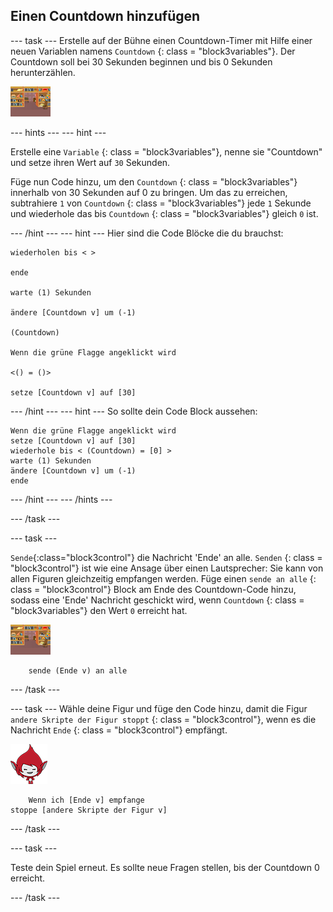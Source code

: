 ## Einen Countdown hinzufügen

\--- task \--- Erstelle auf der Bühne einen Countdown-Timer mit Hilfe einer neuen Variablen namens `Countdown` {: class = "block3variables"}. Der Countdown soll bei 30 Sekunden beginnen und bis 0 Sekunden herunterzählen.

![Bühnenbilder](images/stage-sprite.png)

\--- hints \--- \--- hint \---

Erstelle eine `Variable` {: class = "block3variables"}, nenne sie "Countdown" und setze ihren Wert auf `30` Sekunden.

Füge nun Code hinzu, um den `Countdown` {: class = "block3variables"} innerhalb von 30 Sekunden auf 0 zu bringen. Um das zu erreichen, subtrahiere `1` von `Countdown` {: class = "block3variables"} jede `1` Sekunde und wiederhole das bis `Countdown` {: class = "block3variables"} gleich `0` ist.

\--- /hint \--- \--- hint \--- Hier sind die Code Blöcke die du brauchst:

```blocks3
wiederholen bis < >

ende

warte (1) Sekunden

ändere [Countdown v] um (-1)

(Countdown)

Wenn die grüne Flagge angeklickt wird

<() = ()>

setze [Countdown v] auf [30]
```

\--- /hint \--- \--- hint \--- So sollte dein Code Block aussehen:

```blocks3
Wenn die grüne Flagge angeklickt wird
setze [Countdown v] auf [30]
wiederhole bis < (Countdown) = [0] >
warte (1) Sekunden
ändere [Countdown v] um (-1)
ende
```

\--- /hint \--- \--- /hints \---

\--- /task \---

\--- task \---

`Sende`{:class="block3control"} die Nachricht 'Ende' an alle. `Senden` {: class = "block3control"} ist wie eine Ansage über einen Lautsprecher: Sie kann von allen Figuren gleichzeitig empfangen werden. Füge einen `sende an alle` {: class = "block3control"} Block am Ende des Countdown-Code hinzu, sodass eine 'Ende' Nachricht geschickt wird, wenn `Countdown` {: class = "block3variables"} den Wert `0` erreicht hat.

![Bühnenbilder](images/stage-sprite.png)

```blocks3
    sende (Ende v) an alle
```

\--- /task \---

\--- task \--- Wähle deine Figur und füge den Code hinzu, damit die Figur `andere Skripte der Figur stoppt` {: class = "block3control"}, wenn es die Nachricht `Ende` {: class = "block3control"} empfängt.

![Giga Figur](images/giga-sprite.png)

```blocks3
    Wenn ich [Ende v] empfange
stoppe [andere Skripte der Figur v]
```

\--- /task \---

\--- task \---

Teste dein Spiel erneut. Es sollte neue Fragen stellen, bis der Countdown 0 erreicht.

\--- /task \---
